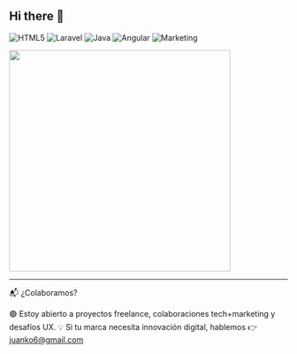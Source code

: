 ## Hi there 👋
![HTML5](https://img.shields.io/badge/Code-HTML5-orange?logo=html5)
![Laravel](https://img.shields.io/badge/PHP-Laravel-red?logo=laravel)
![Java](https://img.shields.io/badge/Java-Backend-blue?logo=java)
![Angular](https://img.shields.io/badge/Frontend-Angular-DD0031?logo=angular)
![Marketing](https://img.shields.io/badge/Strategy-SEO%2FSEM-brightgreen?logo=googleads)

<!--
**juanko6/juanko6** is a ✨ _special_ ✨ repository because its `README.md` (this file) appears on your GitHub profile.

Here are some ideas to get you started:

- 🔭 I’m currently working on ...
- 🌱 I’m currently learning ...
- 👯 I’m looking to collaborate on ...
- 🤔 I’m looking for help with ...
- 💬 Ask me about ...
- 📫 How to reach me: ...
- 😄 Pronouns: ...
- ⚡ Fun fact: ...
-->
<img src="https://media.giphy.com/media/qgQUggAC3Pfv687qPC/giphy.gif" width="400"/>


---
📬 ¿Colaboramos?

🟢 Estoy abierto a proyectos freelance, colaboraciones tech+marketing y desafíos UX.
💡 Si tu marca necesita innovación digital, hablemos 👉 [juanko6@gmail.com](mailto:juanko6@gmail.com)

